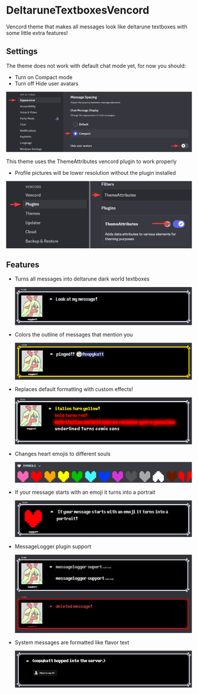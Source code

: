 # DeltaruneTextboxesVencord
Vencord theme that makes all messages look like deltarune textboxes with some little extra features!

## Settings
The theme does not work with default chat mode yet, for now you should:
- Turn on Compact mode
- Turn off Hide user avatars

![Turn on compact mode and disable hide user avatars](assets/readme/settings.png)

This theme uses the ThemeAttributes vencord plugin to work properly
- Profile pictures will be lower resolution without the plugin installed

![Turn on the ThemeAttributes plugin](assets/readme/plugin.png)

## Features
- Turns all messages into deltarune dark world textboxes

  ![Message](assets/readme/message.png)

- Colors the outline of messages that mention you

  ![Mention](assets/readme/mention.png)

- Replaces default formatting with custom effects!

  ![Formatting](assets/readme/formatting.png)
  
- Changes heart emojis to different souls

  ![Souls](assets/readme/souls.png)

- If your message starts with an emoji it turns into a portrait

  ![Emoji Portrait](assets/readme/emojiportrait.png)

- MessageLogger plugin support

  ![MessageLogger](assets/readme/messagelogger.png)

- System messages are formatted like flavor text

  ![System Messages](assets/readme/systemmessages.png)